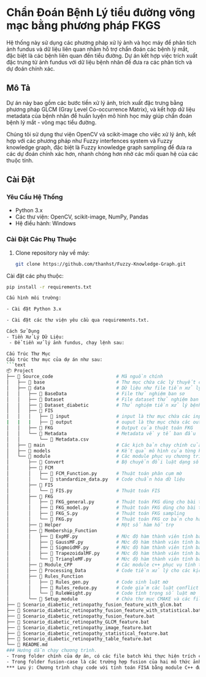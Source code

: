 # Chẩn Đoán Bệnh Lý tiểu đường võng mạc bằng phương pháp FKGS

Hệ thống này sử dụng các phương pháp xử lý ảnh và học máy để phân tích ảnh fundus và dữ liệu liên quan nhằm hỗ trợ chẩn đoán các bệnh lý mắt, đặc biệt là các bệnh liên quan đến tiểu đường. Dự án kết hợp việc trích xuất đặc trưng từ ảnh fundus với dữ liệu bệnh nhân để đưa ra các phân tích và dự đoán chính xác.

## Mô Tả

Dự án này bao gồm các bước tiền xử lý ảnh, trích xuất đặc trưng bằng phương pháp GLCM (Gray Level Co-occurrence Matrix), và kết hợp dữ liệu metadata của bệnh nhân để huấn luyện mô hình học máy giúp chẩn đoán bệnh lý mắt - võng mạc tiểu đường.

Chúng tôi sử dụng thư viện OpenCV và scikit-image cho việc xử lý ảnh, kết hợp với các phương pháp như Fuzzy interfences system và Fuzzy knowledge graph, đặc biệt là Fuzzy knowledge graph sampling để đưa ra các dự đoán chính xác hơn, nhanh chóng hơn nhờ các mối quan hệ của các thuộc tính.

## Cài Đặt

### Yêu Cầu Hệ Thống

- Python 3.x
- Các thư viện: OpenCV, scikit-image, NumPy, Pandas
- Hệ điều hành: Windows

### Cài Đặt Các Phụ Thuộc

1. Clone repository này về máy:
   ```bash
   git clone https://github.com/thanhst/Fuzzy-Knowledge-Graph.git

Cài đặt các phụ thuộc:
   ```bash
   pip install -r requirements.txt

Cấu hình môi trường:

- Cài đặt Python 3.x

- Cài đặt các thư viện yêu cầu qua requirements.txt.

Cách Sử Dụng
- Tiền Xử Lý Dữ Liệu:
    - Để tiền xử lý ảnh fundus, chạy lệnh sau:

Cấu Trúc Thư Mục
Cấu trúc thư mục của dự án như sau:
```text
📦 Project
├── 📁 Source_code                       # Mã nguồn chính
│   ├── 📁 base                          # Thư mục chứa các lý thuyết cơ sở cho phương pháp phát triển sau này.
│   ├── 📁 data                          # Dữ liệu như file tiền xử lý, luật FRB, và các file mô hình
│   │   ├── 📁 BaseData                  # File thử nghiệm ban sơ
│   │   ├── 📁 Dataset                   # File dataset thử nghiệm ban sơ
│   │   ├── 📁 Dataset_diabetic          # Thử nghiệm tiền xử lý bệnh võng mạc tiểu đường của từng kịch bản chạy
│   │   ├── 📁 FIS
│   │   │   ├── 📁 input                 # input là thư mục chứa các input đầu vào train, test của mô hình FIS với từng kịch bản
|   |   |   ├── 📁 output                # ouput là thư mục chứa các output đầu ra của FIS là FRB cơ bản dùng cho FKG, rules list, ...
│   │   ├── 📁 FKG                       # Output của thuật toán FKG
│   │   └── 📁 Metadata                  # Metadata về y tế ban đầu
│   │       └── 📄 Metadata.csv
│   ├── 📁 main                          # Các kịch bản chạy chính của chương trình
│   ├── 📁 models                        # Kết quả mô hình của từng kịch bản
│   └── 📁 module                        # Các module phục vụ chương trình
│       ├── 📁 Convert                   # Bộ chuyển đổi luật dạng số học thành dạng ngôn ngữ
│       ├── 📁 FCM
│       │   ├── 📄 FCM_Function.py       # Thuật toán phân cụm mờ
│       │   └── 📄 standardize_data.py   # Code chuẩn hóa dữ liệu
│       ├── 📁 FIS
│       │   └── 📄 FIS.py                # Thuật toán FIS
│       ├── 📁 FKG
│       │   ├── 📄 FKG_general.py        # Thuật toán FKG dùng cho bài toán nhiều nhãn
│       │   ├── 📄 FKG_model.py          # Thuật toán FKG dùng cho bài toán 6 nhãn
│       │   ├── 📄 FKG_S.py              # Thuật toán FKG sampling
│       │   └── 📄 FKG.py                # Thuật toán FKG cơ bản cho hai nhãn
│       ├── 📁 Helper                    # Một số hàm hỗ trợ
│       ├── 📁 Membership_Function
│       │   ├── 📄 ExpMF.py              # Mức độ hàm thành viên tính bằng hàm mũ
│       │   ├── 📄 GaussMF.py            # Mức độ hàm thành viên tính bằng hàm Gaussian
│       │   ├── 📄 SigmoidMF.py          # Mức độ hàm thành viên tính bằng hàm Sigmoid
│       │   ├── 📄 TrapezoidalMF.py      # Mức độ hàm thành viên tính bằng hàm hình thang
│       │   └── 📄 TriangleMF.py         # Mức độ hàm thành viên tính bằng hàm tam giác
│       ├── 📁 Module_CPP                # Các module c++ phục vụ tính toán
│       ├── 📁 Processing_Data           # Code tiền xử lý cho các kịch bản
│       ├── 📁 Rules_Function
│       │   ├── 📄 Rules_gen.py          # Code sinh luật mờ
│       │   ├── 📄 Rules_reduce.py       # Code giảm các luật conflict và các luật trùng nhau
│       │   └── 📄 RuleWeight.py         # Code tính trọng số luật mờ
│       └── 📁 Setup_module              # Chứa thư mục CMAKE và các file c++, pyd phục vụ cho việc xây dựng module python bằng c++ hỗ trợ hiệu suất tính toán.
├── 📄 Scenario_diabetic_retinopathy_fusion_feature_with_glcm.bat                   # Kịch bản kết hợp GLCM với metadata
├── 📄 Scenario_diabetic_retinopathy_fusion_feature_with_statistical.bat            # Kịch bản kết hợp statistical với metadata
├── 📄 Scenario_diabetic_retinopathy_fusion_feature.bat                             # Kết hợp GLCM, statistical với metadata
├── 📄 Scenario_diabetic_retinopathy_GLCM_feature.bat                               # Kịch bản thuộc tính GLCM của ảnh
├── 📄 Scenario_diabetic_retinopathy_image_feature.bat                              # Kịch bản thuộc tính ảnh
├── 📄 Scenario_diabetic_retinopathy_statistical_feature.bat                        # Kịch bản statistical của ảnh
├── 📄 Scenario_diabetic_retinopathy_table_feature.bat                              # Kịch bản metadata dạng table
└── 📄 README.md                                                                    # Tệp README của dự án
### Hướng dẫn chạy chương trình.
- Trong folder chính của dự án, có các file batch khi thực hiện trích các đặc trưng từ ảnh, bảng và kết hợp. Bấm chạy các file batch để chương trình hoạt động.
- Trong folder fusion-case là các trường hợp fusion của hai mô thức ảnh và bảng, có các trường hợp như kết hợp fusion theo wrapper, feature selection, filter multimodal , hadamard và tensor selection. Bấm chạy các file batch để chương trình hoạt động.
*** Lưu ý: Chương trình chạy code với tính toán FISA bằng module C++ được build trên window, máy linux sẽ chưa thể hoạt động được. ***


